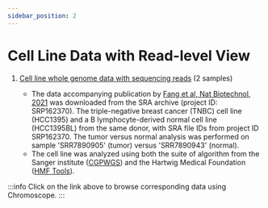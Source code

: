 ```yaml
---
sidebar_position: 2
---
```


# Cell Line Data with Read-level View
<!-- # CGPWGS & HMF Data -->

1. [Cell line whole genome data with sequencing reads](https://chromoscope.bio/?demoIndex=1&domain=1-248956422&external=https://somatic-browser-test.s3.amazonaws.com/configs/cell.line.benchmark.json) (2 samples)

    - The data accompanying publication by [Fang et al, Nat Biotechnol, 2021](https://pubmed.ncbi.nlm.nih.gov/34504347/) was downloaded from the SRA archive (project ID: SRP162370). The triple-negative breast cancer (TNBC) cell line (HCC1395) and a B lymphocyte-derived normal cell line (HCC1395BL) from the same donor, with SRA file IDs from project ID SRP162370. The tumor versus normal analysis was performed on sample 'SRR7890905' (tumor) versus 'SRR7890943' (normal).
    - The cell line was analyzed using both the suite of algorithm from the Sanger institute ([CGPWGS](https://github.com/cancerit/dockstore-cgpwgs)) and the Hartwig Medical Foundation ([HMF Tools](https://github.com/hartwigmedical/hmftools)).

:::info
Click on the link above to browse corresponding data using Chromoscope.
:::